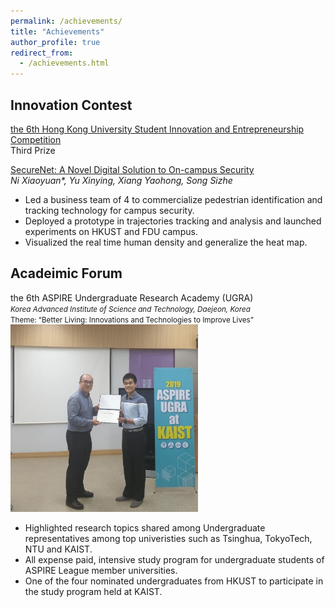 ```yaml
---
permalink: /achievements/
title: "Achievements"
author_profile: true
redirect_from:
  - /achievements.html
---
```


## Innovation Contest

[the 6th Hong Kong University Student Innovation and Entrepreneurship Competition](https://www.hkchallengeplus.com/wp-content/uploads/2020/10/Awardee-List.pdf)<br>
Third Prize

[SecureNet: A Novel Digital Solution to On-campus Security](\files\EP017_BP.pdf) <br>
*Ni Xiaoyuan\*, Yu Xinying, Xiang Yaohong, Song Sizhe*

- Led a business team of 4 to commercialize pedestrian identification and tracking technology for campus security.
- Deployed a prototype in trajectories tracking and analysis and launched experiments on HKUST and FDU campus.
- Visualized the real time human density and generalize the heat map.

## Acadeimic Forum

the 6th ASPIRE Undergraduate Research Academy (UGRA)
<small><br>*Korea Advanced Institute of Science and Technology, Daejeon, Korea*</small>
<small><br>Theme: “Better Living: Innovations and Technologies to Improve Lives”</small>
<img src="\images\KAIST.jpg"
    alt="KAIST Forum Photo"
    width="300" a=""
    />

- Highlighted research topics shared among Undergraduate representatives among top univeristies such as Tsinghua, TokyoTech, NTU and KAIST.
- All expense paid, intensive study program for undergraduate students of ASPIRE League member universities.
- One of the four nominated undergraduates from HKUST to participate in the study program held at KAIST.
